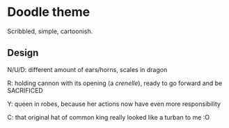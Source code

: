 # Doodle theme

Scribbled, simple, cartoonish.

## Design

N/U/D: different amount of ears/horns, scales in dragon

R: holding cannon with its opening (a *crenelle*), ready to go forward and be SACRIFICED

Y: queen in robes, because her actions now have even more responsibility

C: that original hat of common king really looked like a turban to me :O